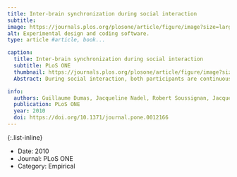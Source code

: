```yaml
---
title: Inter-brain synchronization during social interaction
subtitle: 
image: https://journals.plos.org/plosone/article/figure/image?size=large&id=10.1371/journal.pone.0012166.g001
alt: Experimental design and coding software.
type: article #article, book...

caption:
  title: Inter-brain synchronization during social interaction
  subtitle: PLoS ONE
  thumbnail: https://journals.plos.org/plosone/article/figure/image?size=large&id=10.1371/journal.pone.0012166.g001
  Abstract: During social interaction, both participants are continuously active, each modifying their own actions in response to the continuously changing actions of the partner. This continuous mutual adaptation results in interactional synchrony to which both members contribute. Freely exchanging the role of imitator and model is a well-framed example of interactional synchrony resulting from a mutual behavioral negotiation. How the participants' brain activity underlies this process is currently a question that hyperscanning recordings allow us to explore. In particular, it remains largely unknown to what extent oscillatory synchronization could emerge between two brains during social interaction. To explore this issue, 18 participants paired as 9 dyads were recorded with dual-video and dual-EEG setups while they were engaged in spontaneous imitation of hand movements. We measured interactional synchrony and the turn-taking between model and imitator. We discovered by the use of nonlinear techniques that states of interactional synchrony correlate with the emergence of an interbrain synchronizing network in the alpha-mu band between the right centroparietal regions. These regions have been suggested to play a pivotal role in social interaction. Here, they acted symmetrically as key functional hubs in the interindividual brainweb. Additionally, neural synchronization became asymmetrical in the higher frequency bands possibly reflecting a top-down modulation of the roles of model and imitator in the ongoing interaction.

info:
  authors: Guillaume Dumas, Jacqueline Nadel, Robert Soussignan, Jacques Martinerie, Line Garnero
  publication: PLoS ONE
  year: 2010
  doi: https://doi.org/10.1371/journal.pone.0012166
---
```


{:.list-inline}
- Date: 2010
- Journal: PLoS ONE
- Category: Empirical